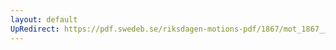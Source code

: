 ```yaml
---
layout: default
UpRedirect: https://pdf.swedeb.se/riksdagen-motions-pdf/1867/mot_1867__ak__00135/mot_1867__ak__00135_004.pdf
---
```

